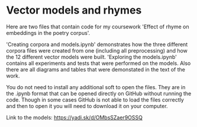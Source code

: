 # Vector models and rhymes

Here are two files that contain code for my coursework 'Effect of rhyme on embeddings in the poetry corpus'.

'Creating corpora and models.ipynb' demonstrates how the three different corpora files were created from one (including all preprocessing) and how the 12 different vector models were built. 'Exploring the models.ipynb' contains all experiments and tests that were performed on the models. Also there are all diagrams and tables that were demonstated in the text of the work.  

You do not need to install any additional soft to open the files. They are in the .ipynb format that can be opened directly on GitHub without running the code. Though in some cases GitHub is not able to load the files correctly and then to open it you will need to download it on your computer.

Link to the models: https://yadi.sk/d/OMbsSZaer9OSSQ
